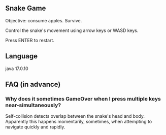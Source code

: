 ## Snake Game
Objective: consume apples. Survive.

Control the snake's movement using arrow keys or WASD keys.

Press ENTER to restart.

## Language
java 17.0.10

## FAQ (in advance)
### Why does it sometimes GameOver when I press multiple keys near-simultaneously?
Self-collision detects overlap between the snake's head and body. Apparently this happens momentarily, sometimes, when attempting to navigate quickly and rapidly.